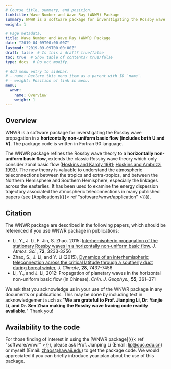 ```yaml
---
# Course title, summary, and position.
linktitle: Wave Number and Wave Ray (WNWR) Package
summary: WNWR is a software package for inverstigating the Rossby wave propagation in a horizontally non-uniform flow.
weight: 1

# Page metadata.
title: Wave Number and Wave Ray (WNWR) Package
date: "2019-04-09T00:00:00Z"
lastmod: "2019-09-09T00:00:00Z"
draft: false  # Is this a draft? true/false
toc: true  # Show table of contents? true/false
type: docs  # Do not modify.

# Add menu entry to sidebar.
# - name: Declare this menu item as a parent with ID `name`.
# - weight: Position of link in menu.
menu:
  wnwr:
    name: Overview
    weight: 1
---
```


## Overview

WNWR is a software package for inverstigating the Rossby wave propagation in a **horizontally non-uniform basic flow (includes both U and V)**. The package code is written in Fortran 90 language.

The WNWR package refines the Rossby wave theory to a **horizontally non-uniform basic flow**, extends the classic Rossby wave theory which only consider zonal basic flow ([Hoskins and Karoly 1981](https://doi.org/10.1175/1520-0469(1981)038<1179:TSLROA>2.0.CO;2); [Hoskins and Ambrizzi 1993](https://doi.org/10.1175/1520-0469(1993)050<1661:RWPOAR>2.0.CO;2)). The new theory is valuable to understand the atmospheric teleconnections between the tropics and extra-tropics, and between the Northern Hemisphere and Southern Hemisphere, especially the linkages across the easterlies. It has been used to examine the energy dispersion trajectory associated the atmospheric teleconnections in many published papers (see [Applications]({{< ref "software/wnwr/application" >}})).

## Citation

The WNWR package are described in the following papers, which should be referenced if you use WNWR package in publications:

- Li, Y., J. Li, F. Jin, S. Zhao. 2015: [Interhemispheric propagation of the stationary Rossby waves in a horizontally non-uniform basic flow](https://doi.org/10.1175/JAS-D-14-0239.1). _J. Atmos. Sci._, **72**, 3233-3256
- Zhao, S., J. Li, and Y. Li (2015), [Dynamics of an interhemispheric teleconnection across the critical latitude through a southerly duct during boreal winter](https://doi.org/10.1175/JCLI-D-14-00425.1), _J. Climate_, **28**, 7437-7456
- Li, Y., and J. Li, 2012: Propagation of planetary waves in the horizontal non-uniform basic ﬂow (in Chinese). _Chin. J. Geophys._, **55**, 361–371

We ask that you acknowledge us in your use of the WNWR package in any documents or publications. This may be done by including text in acknowledgement such as "**We are grateful to Prof. Jianping Li, Dr. Yanjie Li, and Dr. Sen Zhao making the Rossby wave tracing code readily available.**" Thank you!

<!-- ## Purpose
- Theoretical interpretation of the physic mechanism of some atmospheric teleconnections
- Influence of the ambient flow on Rossby wave propagation, for example. the meridional shift of the jet stream, zonal shift of the jet streamfunction
- Role of meridional basic flow on the interaction of the Northern Hemisphere (NH) and the Southern Hemisphere (SH), tropics and extratropics.
- The temporal variability of Rossby wave propagation.
- A verification of the wave energy dispersion pathways
 -->

## Availability to the code

For those finding of interest in using the [WNWR package]({{< ref "software/wnwr" >}}), please ask Prof. Jianping Li (Email: [ljp@ouc.edu.cn](mailto:ljp@ouc.edu.cn)) or myself (Email: [zhaos@hawaii.edu](mailto:zhaos@hawaii.edu)) to get the package code. We would appreciated if you can briefly introduce your plan about the use of this package.
